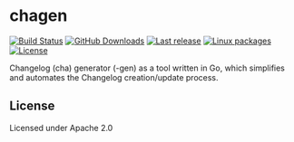chagen
======

[![Build Status](https://travis-ci.org/artem-sidorenko/chagen.svg?branch=master)](https://travis-ci.org/artem-sidorenko/chagen)
[![GitHub Downloads](https://img.shields.io/github/downloads/artem-sidorenko/chagen/total.svg)](https://github.com/artem-sidorenko/chagen/releases/latest)
[![Last release](https://img.shields.io/github/release/artem-sidorenko/chagen.svg)](https://github.com/artem-sidorenko/chagen/releases/latest)
[![Linux packages](https://img.shields.io/badge/linux%20packages-obs-brightgreen.svg)](http://software.opensuse.org//download.html?project=home%3Aartem_sidorenko%3Achagen&package=chagen)
[![License](https://img.shields.io/github/license/artem-sidorenko/chagen.svg)](https://github.com/artem-sidorenko/chagen/blob/master/LICENSE)

Changelog (cha) generator (-gen) as a tool written in Go, which
simplifies and automates the Changelog creation/update process.

License
-------
Licensed under Apache 2.0
